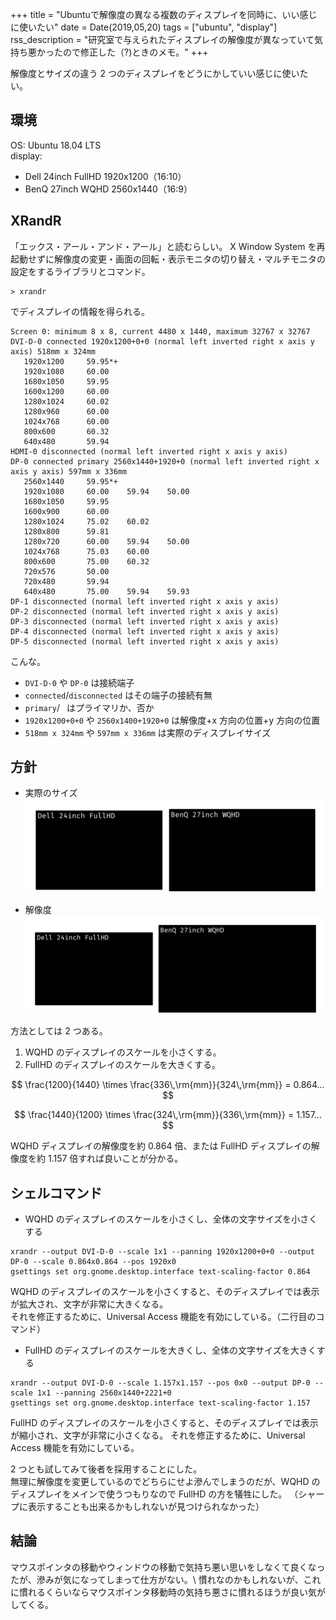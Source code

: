 +++
title = "Ubuntuで解像度の異なる複数のディスプレイを同時に、いい感じに使いたい"
date = Date(2019,05,20)
tags = ["ubuntu", "display"]
rss_description = "研究室で与えられたディスプレイの解像度が異なっていて気持ち悪かったので修正した（?)ときのメモ。"
+++

解像度とサイズの違う 2 つのディスプレイをどうにかしていい感じに使いたい。

## 環境
OS: Ubuntu 18.04 LTS  
display:  
 - Dell 24inch FullHD 1920x1200（16:10）  
 - BenQ 27inch WQHD 2560x1440（16:9）  

## XRandR
「エックス・アール・アンド・アール」と読むらしい。
X Window System を再起動せずに解像度の変更・画面の回転・表示モニタの切り替え・マルチモニタの設定をするライブラリとコマンド。
```shell
> xrandr
```
でディスプレイの情報を得られる。
```shell
Screen 0: minimum 8 x 8, current 4480 x 1440, maximum 32767 x 32767
DVI-D-0 connected 1920x1200+0+0 (normal left inverted right x axis y axis) 518mm x 324mm
   1920x1200     59.95*+
   1920x1080     60.00  
   1680x1050     59.95  
   1600x1200     60.00  
   1280x1024     60.02  
   1280x960      60.00  
   1024x768      60.00  
   800x600       60.32  
   640x480       59.94  
HDMI-0 disconnected (normal left inverted right x axis y axis)
DP-0 connected primary 2560x1440+1920+0 (normal left inverted right x axis y axis) 597mm x 336mm
   2560x1440     59.95*+
   1920x1080     60.00    59.94    50.00  
   1680x1050     59.95  
   1600x900      60.00  
   1280x1024     75.02    60.02  
   1280x800      59.81  
   1280x720      60.00    59.94    50.00  
   1024x768      75.03    60.00  
   800x600       75.00    60.32  
   720x576       50.00  
   720x480       59.94  
   640x480       75.00    59.94    59.93  
DP-1 disconnected (normal left inverted right x axis y axis)
DP-2 disconnected (normal left inverted right x axis y axis)
DP-3 disconnected (normal left inverted right x axis y axis)
DP-4 disconnected (normal left inverted right x axis y axis)
DP-5 disconnected (normal left inverted right x axis y axis)
```
こんな。  
 - `DVI-D-0` や `DP-0` は接続端子
 - `connected`/`disconnected` はその端子の接続有無
 - `primary`/` ` はプライマリか、否か
 - `1920x1200+0+0` や `2560x1400+1920+0` は解像度+x 方向の位置+y 方向の位置
 - `518mm x 324mm` や `597mm x 336mm` は実際のディスプレイサイズ


## 方針
 - 実際のサイズ
![実際のサイズ](/img/2019-05-20/actual.png)

 - 解像度
![解像度](/img/2019-05-20/resolution.png)

方法としては 2 つある。
1. WQHD のディスプレイのスケールを小さくする。
2. FullHD のディスプレイのスケールを大きくする。

$$
\frac{1200}{1440} \times \frac{336\,\rm{mm}}{324\,\rm{mm}} = 0.864...
$$

$$
\frac{1440}{1200} \times \frac{324\,\rm{mm}}{336\,\rm{mm}} = 1.157...
$$

WQHD ディスプレイの解像度を約 0.864 倍、または FullHD ディスプレイの解像度を約 1.157 倍すれば良いことが分かる。

## シェルコマンド
 - WQHD のディスプレイのスケールを小さくし、全体の文字サイズを小さくする
```shell
xrandr --output DVI-D-0 --scale 1x1 --panning 1920x1200+0+0 --output DP-0 --scale 0.864x0.864 --pos 1920x0
gsettings set org.gnome.desktop.interface text-scaling-factor 0.864
```
WQHD のディスプレイのスケールを小さくすると、そのディスプレイでは表示が拡大され、文字が非常に大きくなる。  
それを修正するために、Universal Access 機能を有効にしている。（二行目のコマンド）

 - FullHD のディスプレイのスケールを大きくし、全体の文字サイズを大きくする
```shell
xrandr --output DVI-D-0 --scale 1.157x1.157 --pos 0x0 --output DP-0 --scale 1x1 --panning 2560x1440+2221+0
gsettings set org.gnome.desktop.interface text-scaling-factor 1.157
```
FullHD のディスプレイのスケールを小さくすると、そのディスプレイでは表示が縮小され、文字が非常に小さくなる。
それを修正するために、Universal Access 機能を有効にしている。

2 つとも試してみて後者を採用することにした。  
無理に解像度を変更しているのでどちらにせよ滲んでしまうのだが、WQHD のディスプレイをメインで使うつもりなので FullHD の方を犠牲にした。
（シャープに表示することも出来るかもしれないが見つけられなかった）

## 結論
マウスポインタの移動やウィンドウの移動で気持ち悪い思いをしなくて良くなったが、滲みが気になってしまって仕方がない。\\
慣れなのかもしれないが、これに慣れるくらいならマウスポインタ移動時の気持ち悪さに慣れるほうが良い気がしてくる。
